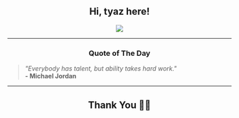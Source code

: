 <h2 align="center"> Hi, tyaz here!</h2>

<p align="center">
<a href="https://github.com/tyazx" alt="github streak"><img src="https://dvst-streak.herokuapp.com/?user=tyazx&theme=tokyonight&fire=DD472C"></a>
</p>

<hr>
<h3 align="center">Quote of The Day</h3>
<p align="center">
<blockquote>
<i>"Everybody has talent, but ability takes hard work."</i>
<br>
<b>- Michael Jordan</b>
</blockquote>
</p>


<hr>
<h2 align="center">Thank You 🙏🏼</h2>
